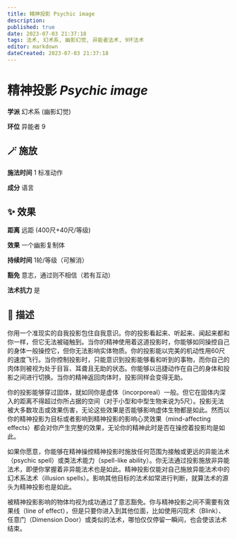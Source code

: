 ```yaml
---
title: 精神投影 Psychic image
description: 
published: true
date: 2023-07-03 21:37:18
tags: 法术, 幻术系, 幽影幻觉, 异能者法术, 9环法术
editor: markdown
dateCreated: 2023-07-03 21:37:18
---
```


# **精神投影** *Psychic image*

**学派** 幻术系 (幽影幻觉) 

**环位** 异能者 9

## 🪄 施放

**施法时间** 1 标准动作

**成分** 语言

## ✨ 效果  

**距离** 远距 (400尺+40尺/等级) 

**效果** 一个幽影复制体 

**持续时间** 1轮/等级（可解消） 

**豁免** 意志，通过则不相信（若有互动）

**法术抗力** 是

## 📖 描述

你用一个准现实的自我投影包住自我意识。你的投影看起来、听起来、闻起来都和你一样，但它无法被碰触到。当你的精神使用着这道投影时，你能够如同操控自己的身体一般操控它，但你无法影响实体物质。你的投影能以完美的机动性用60尺的速度飞行。当你控制投影时，只能意识到投影能够看和听到的事物，而你自己的肉体则被视为处于目盲、耳聋且无助的状态。你能够以迅捷动作在自己的身体和投影之间进行切换。当你的精神返回肉体时，投影同样会变得无助。

你的投影能够穿过固体，就如同你是虚体（incorporeal）一般。但它在固体内深入的距离不得超过你所占据的空间（对于小型和中型生物来说为5尺）。投影无法被大多数攻击或效果伤害，无论这些效果是否能够影响虚体生物都是如此。然而以你的精神投影为目标或者影响到精神投影的影响心灵效果（mind-affecting effects）都会对你产生完整的效果，无论你的精神此时是否在操控着投影均是如此。

如果你愿意，你能够在精神操控精神投影时施放任何范围为接触或更远的异能法术（psychic spell）或类法术能力（spell-like ability）。你无法通过投影施放非异能法术，即便你掌握着非异能法术也是如此。精神投影仅能对自己施放异能法术中的幻术系法术（illusion spells）。影响其他目标的法术如常进行判断，就算法术的源头为精神投影也是如此。

被精神投影影响的物体均视为成功通过了意志豁免。你与精神投影之间不需要有效果线（line of effect），但是只要你进入到其他位面，比如使用闪现术（Blink）、任意门（Dimension Door）或类似的法术，哪怕仅仅停留一瞬间，也会使该法术结束。
    